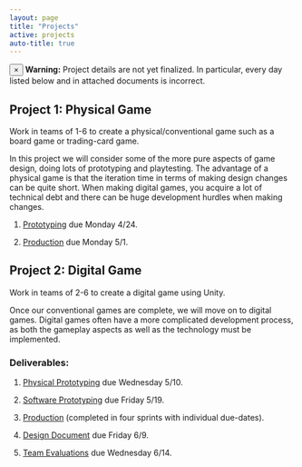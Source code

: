 ```yaml
---
layout: page
title: "Projects"
active: projects
auto-title: true
---
```



<div class="alert alert-dismissible alert-warning">
  <button type="button" class="close" data-dismiss="alert">&times;</button>
  <strong>Warning:</strong> Project details are not yet finalized.
  In particular, every day listed below and in attached documents is incorrect.
</div>


## Project 1: Physical Game

Work in teams of 1-6 to create a physical/conventional game such as a board game or trading-card game.

In this project we will consider some of the more pure aspects of game design, doing lots of prototyping and playtesting.
The advantage of a physical game is that the iteration time in terms of making design changes can be quite short.
When making digital games, you acquire a lot of technical debt and there can be huge development hurdles when making changes.

1. [Prototyping](physical/1/) due Monday 4/24.

2. [Production](physical/2/) due Monday 5/1.



## Project 2: Digital Game

Work in teams of 2-6 to create a digital game using Unity.

Once our conventional games are complete, we will move on to digital games.
Digital games often have a more complicated development process,
as both the gameplay aspects as well as the technology must be implemented.

### Deliverables:

1. [Physical Prototyping](digital/1/) due Wednesday 5/10.

2. [Software Prototyping](digital/2/) due Friday 5/19.

3. [Production](digital/3/) (completed in four sprints with individual due-dates).

4. [Design Document](digital/4/) due Friday 6/9.

5. [Team Evaluations](digital/5/) due Wednesday 6/14.

